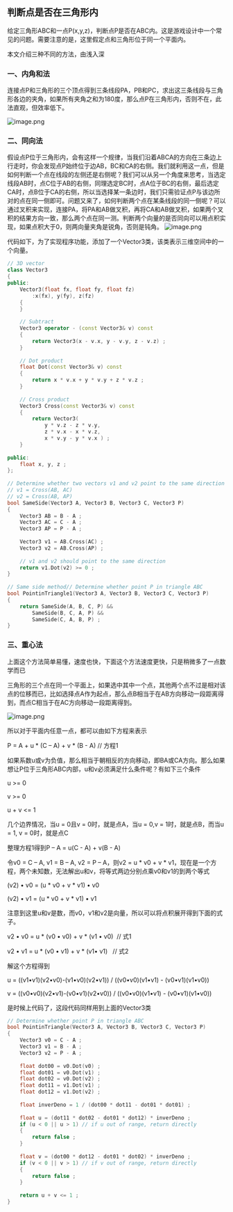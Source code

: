 
## 判断点是否在三角形内
给定三角形ABC和一点P(x,y,z)，判断点P是否在ABC内。这是游戏设计中一个常见的问题。需要注意的是，这里假定点和三角形位于同一个平面内。

本文介绍三种不同的方法，由浅入深
### 一、内角和法

连接点P和三角形的三个顶点得到三条线段PA，PB和PC，求出这三条线段与三角形各边的夹角，如果所有夹角之和为180度，那么点P在三角形内，否则不在，此法直观，但效率低下。

![image.png](https://sxm-upload.oss-cn-beijing.aliyuncs.com/imgs/20231114100003.png)

### 二、同向法

假设点P位于三角形内，会有这样一个规律，当我们沿着ABCA的方向在三条边上行走时，你会发现点P始终位于边AB，BC和CA的右侧。我们就利用这一点，但是如何判断一个点在线段的左侧还是右侧呢？我们可以从另一个角度来思考，当选定线段AB时，点C位于AB的右侧，同理选定BC时，点A位于BC的右侧，最后选定CA时，点B位于CA的右侧，所以当选择某一条边时，我们只需验证点P与该边所对的点在同一侧即可。问题又来了，如何判断两个点在某条线段的同一侧呢？可以通过叉积来实现，连接PA，将PA和AB做叉积，再将CA和AB做叉积，如果两个叉积的结果方向一致，那么两个点在同一测。判断两个向量的是否同向可以用点积实现，如果点积大于0，则两向量夹角是锐角，否则是钝角。
![image.png](https://sxm-upload.oss-cn-beijing.aliyuncs.com/imgs/20231114100027.png)


代码如下，为了实现程序功能，添加了一个Vector3类，该类表示三维空间中的一个向量。

```cpp
// 3D vector  
class Vector3  
{  
public:  
    Vector3(float fx, float fy, float fz)  
        :x(fx), y(fy), z(fz)  
    {  
    }  
  
    // Subtract  
    Vector3 operator - (const Vector3& v) const  
    {  
        return Vector3(x - v.x, y - v.y, z - v.z) ;  
    }  
  
    // Dot product  
    float Dot(const Vector3& v) const  
    {  
        return x * v.x + y * v.y + z * v.z ;  
    }  
  
    // Cross product  
    Vector3 Cross(const Vector3& v) const  
    {  
        return Vector3(  
            y * v.z - z * v.y,  
            z * v.x - x * v.z,  
            x * v.y - y * v.x ) ;  
    }  
  
public:  
    float x, y, z ;  
};  
  
// Determine whether two vectors v1 and v2 point to the same direction
// v1 = Cross(AB, AC)
// v2 = Cross(AB, AP)  
bool SameSide(Vector3 A, Vector3 B, Vector3 C, Vector3 P)  
{  
    Vector3 AB = B - A ;  
    Vector3 AC = C - A ;  
    Vector3 AP = P - A ;  
  
    Vector3 v1 = AB.Cross(AC) ;  
    Vector3 v2 = AB.Cross(AP) ;  
  
    // v1 and v2 should point to the same direction  
    return v1.Dot(v2) >= 0 ;  
}  
  
// Same side method// Determine whether point P in triangle ABC  
bool PointinTriangle1(Vector3 A, Vector3 B, Vector3 C, Vector3 P)  
{  
    return SameSide(A, B, C, P) &&  
        SameSide(B, C, A, P) &&  
        SameSide(C, A, B, P) ;  
}
```



### 三、重心法

上面这个方法简单易懂，速度也快，下面这个方法速度更快，只是稍微多了一点数学而已

三角形的三个点在同一个平面上，如果选中其中一个点，其他两个点不过是相对该点的位移而已，比如选择点A作为起点，那么点B相当于在AB方向移动一段距离得到，而点C相当于在AC方向移动一段距离得到。

![image.png](https://sxm-upload.oss-cn-beijing.aliyuncs.com/imgs/20231114100049.png)

所以对于平面内任意一点，都可以由如下方程来表示

P = A +  u * (C – A) + v * (B - A) // 方程1

如果系数u或v为负值，那么相当于朝相反的方向移动，即BA或CA方向。那么如果想让P位于三角形ABC内部，u和v必须满足什么条件呢？有如下三个条件

u >= 0

v >= 0

u + v <= 1

几个边界情况，当u = 0且v = 0时，就是点A，当u = 0,v = 1时，就是点B，而当u = 1, v = 0时，就是点C

整理方程1得到P – A = u(C - A) + v(B - A)

令v0 = C – A, v1 = B – A, v2 = P – A，则v2 = u * v0 + v * v1，现在是一个方程，两个未知数，无法解出u和v，将等式两边分别点乘v0和v1的到两个等式

(v2) • v0 = (u * v0 + v * v1) • v0

(v2) • v1 = (u * v0 + v * v1) • v1

注意到这里u和v是数，而v0，v1和v2是向量，所以可以将点积展开得到下面的式子。

v2 • v0 = u * (v0 • v0) + v * (v1 • v0)  // 式1

v2 • v1 = u * (v0 • v1) + v * (v1• v1)   // 式2

解这个方程得到

u = ((v1•v1)(v2•v0)-(v1•v0)(v2•v1)) / ((v0•v0)(v1•v1) - (v0•v1)(v1•v0))

v = ((v0•v0)(v2•v1)-(v0•v1)(v2•v0)) / ((v0•v0)(v1•v1) - (v0•v1)(v1•v0))

是时候上代码了，这段代码同样用到上面的Vector3类

```cpp
// Determine whether point P in triangle ABC  
bool PointinTriangle(Vector3 A, Vector3 B, Vector3 C, Vector3 P)  
{  
    Vector3 v0 = C - A ;  
    Vector3 v1 = B - A ;  
    Vector3 v2 = P - A ;  
  
    float dot00 = v0.Dot(v0) ;  
    float dot01 = v0.Dot(v1) ;  
    float dot02 = v0.Dot(v2) ;  
    float dot11 = v1.Dot(v1) ;  
    float dot12 = v1.Dot(v2) ;  
  
    float inverDeno = 1 / (dot00 * dot11 - dot01 * dot01) ;  
  
    float u = (dot11 * dot02 - dot01 * dot12) * inverDeno ;  
    if (u < 0 || u > 1) // if u out of range, return directly  
    {  
        return false ;  
    }  
  
    float v = (dot00 * dot12 - dot01 * dot02) * inverDeno ;  
    if (v < 0 || v > 1) // if v out of range, return directly  
    {  
        return false ;  
    }  
  
    return u + v <= 1 ;  
}
```


